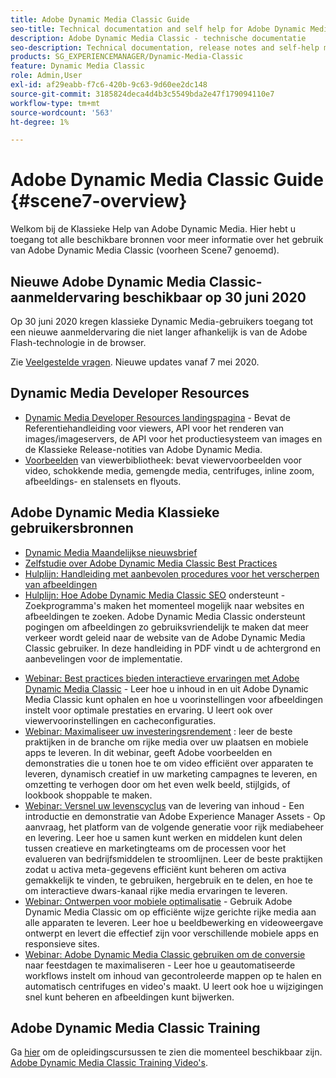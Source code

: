 ```yaml
---
title: Adobe Dynamic Media Classic Guide
seo-title: Technical documentation and self help for Adobe Dynamic Media Classic
description: Adobe Dynamic Media Classic - technische documentatie
seo-description: Technical documentation, release notes and self-help materials for Adobe Dynamic Media Classic, formerly Scene 7
products: SG_EXPERIENCEMANAGER/Dynamic-Media-Classic
feature: Dynamic Media Classic
role: Admin,User
exl-id: af29eabb-f7c6-420b-9c63-9d60ee2dc148
source-git-commit: 3185824deca4d4b3c5549bda2e47f179094110e7
workflow-type: tm+mt
source-wordcount: '563'
ht-degree: 1%

---
```


# Adobe Dynamic Media Classic Guide {#scene7-overview}

Welkom bij de Klassieke Help van Adobe Dynamic Media. Hier hebt u toegang tot alle beschikbare bronnen voor meer informatie over het gebruik van Adobe Dynamic Media Classic (voorheen Scene7 genoemd).

## Nieuwe Adobe Dynamic Media Classic-aanmeldervaring beschikbaar op 30 juni 2020

Op 30 juni 2020 kregen klassieke Dynamic Media-gebruikers toegang tot een nieuwe aanmeldervaring die niet langer afhankelijk is van de Adobe Flash-technologie in de browser.

Zie [Veelgestelde vragen](new-ui-2020.md). Nieuwe updates vanaf 7 mei 2020.

## Dynamic Media Developer Resources

* [Dynamic Media Developer Resources landingspagina](https://experienceleague.adobe.com/docs/dynamic-media-developer-resources.html)  - Bevat de Referentiehandleiding voor viewers, API voor het renderen van images/imageservers, de API voor het productiesysteem van images en de Klassieke Release-notities van Adobe Dynamic Media.
* [Voorbeelden](https://landing.adobe.com/en/na/dynamic-media/ctir-2755/live-demos.html)  van viewerbibliotheek: bevat viewervoorbeelden voor video, schokkende media, gemengde media, centrifuges, inline zoom, afbeeldings- en stalensets en flyouts.

## Adobe Dynamic Media Klassieke gebruikersbronnen

* [Dynamic Media Maandelijkse nieuwsbrief](dynamic-media-newsletter.md)
* [Zelfstudie over Adobe Dynamic Media Classic Best Practices](https://experienceleague.adobe.com/docs/experience-manager-learn/dynamic-media-classic-tutorial/overview.html)
* [Hulplijn: Handleiding met aanbevolen procedures voor het verscherpen van afbeeldingen](/help/assets/s7_sharpening_images.pdf)
* [Hulplijn: Hoe Adobe Dynamic Media Classic SEO](/help/assets/s7_seo.pdf)  ondersteunt - Zoekprogramma&#39;s maken het momenteel mogelijk naar websites en afbeeldingen te zoeken. Adobe Dynamic Media Classic ondersteunt pogingen om afbeeldingen zo gebruiksvriendelijk te maken dat meer verkeer wordt geleid naar de website van de Adobe Dynamic Media Classic gebruiker. In deze handleiding in PDF vindt u de achtergrond en aanbevelingen voor de implementatie.
<!-- * [Webinar: Best Practices for Responsive Design](http://offers.adobe.com/en/na/marketing/landings/_40458_responsive_design_live_on_demand_webinar.html) - Learn practical tips on how to improve your mobile strategy. See real-world examples of responsive design in action. Create one master asset that works across multiple devices and increase mobile performance by dynamically changing the resolution of images or the orientation of images for portrait or landscape displays. Learn how to also dynamically crop, scale, or resize images. -->
* [Webinar: Best practices bieden interactieve ervaringen met Adobe Dynamic Media Classic](https://seminars.adobeconnect.com/p7wb8ej3u6d/)  - Leer hoe u inhoud in en uit Adobe Dynamic Media Classic kunt ophalen en hoe u voorinstellingen voor afbeeldingen instelt voor optimale prestaties en ervaring. U leert ook over viewervoorinstellingen en cacheconfiguraties.
* [Webinar: Maximaliseer uw investeringsrendement](https://adobecustomersuccess.adobeconnect.com/p5ar3hfrrec/?launcher=false&amp;fcsContent=true&amp;pbMode=normal&amp;proto=true) : leer de beste praktijken in de branche om rijke media over uw plaatsen en mobiele apps te leveren. In dit webinar, geeft Adobe voorbeelden en demonstraties die u tonen hoe te om video efficiënt over apparaten te leveren, dynamisch creatief in uw marketing campagnes te leveren, en omzetting te verhogen door om het even welk beeld, stijlgids, of lookbook shoppable te maken.
* [Webinar: Versnel uw levenscyclus](https://adobecustomersuccess.adobeconnect.com/p88ducm9pqv/)  van de levering van inhoud - Een introductie en demonstratie van Adobe Experience Manager Assets - Op aanvraag, het platform van de volgende generatie voor rijk mediabeheer en levering. Leer hoe u samen kunt werken en middelen kunt delen tussen creatieve en marketingteams om de processen voor het evalueren van bedrijfsmiddelen te stroomlijnen. Leer de beste praktijken zodat u activa meta-gegevens efficiënt kunt beheren om activa gemakkelijk te vinden, te gebruiken, hergebruik en te delen, en hoe te om interactieve dwars-kanaal rijke media ervaringen te leveren.
* [Webinar: Ontwerpen voor mobiele optimalisatie](https://adobecustomersuccess.adobeconnect.com/p6oqd3wydif/?launcher=false&amp;fcsContent=true&amp;pbMode=normal&amp;proto=true)  - Gebruik Adobe Dynamic Media Classic om op efficiënte wijze gerichte rijke media aan alle apparaten te leveren. Leer hoe u beeldbewerking en videoweergave ontwerpt en levert die effectief zijn voor verschillende mobiele apps en responsieve sites.
* [Webinar: Adobe Dynamic Media Classic gebruiken om de conversie](https://adobecustomersuccess.adobeconnect.com/p32n1yr85c9/?proto=true)  naar feestdagen te maximaliseren - Leer hoe u geautomatiseerde workflows instelt om inhoud van gecontroleerde mappen op te halen en automatisch centrifuges en video&#39;s maakt. U leert ook hoe u wijzigingen snel kunt beheren en afbeeldingen kunt bijwerken.

## Adobe Dynamic Media Classic Training

Ga [hier](https://learning.adobe.com/catalog.html#product=adobe-scene7) om de opleidingscursussen te zien die momenteel beschikbaar zijn.
[Adobe Dynamic Media Classic Training Video&#39;s](/help/training-videos.md).
